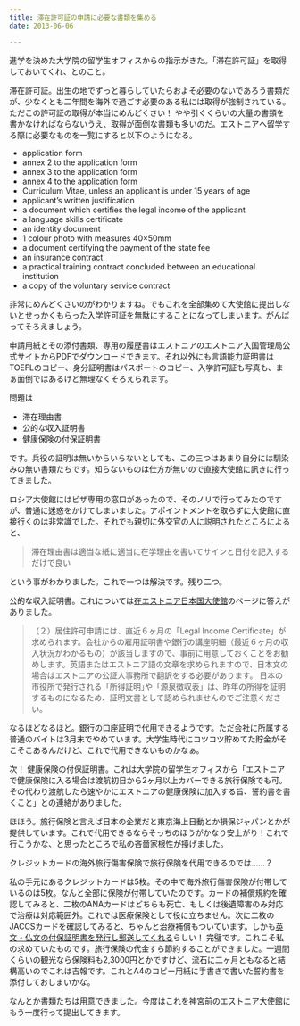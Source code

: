 ```yaml
---
title: 滞在許可証の申請に必要な書類を集める
date: 2013-06-06

---
```



進学を決めた大学院の留学生オフィスからの指示がきた。「滞在許可証」を取得しておいてくれ、とのこと。

滞在許可証。出生の地でずっと暮らしていたらおよそ必要のないであろう書類だが、少なくとも二年間を海外で過ごす必要のある私には取得が強制されている。ただこの許可証の取得が本当にめんどくさい！
やや引くくらいの大量の書類を書かなければならないうえ、取得が面倒な書類も多いのだ。エストニアへ留学する際に必要なものを一覧にすると以下のようになる。


- application form
- annex 2 to the application form
- annex 3 to the application form
- annex 4 to the application form
- Curriculum Vitae, unless an applicant is under 15 years of age
- applicant’s written justification
- a document which certifies the legal income of the applicant
- a language skills certificate
- an identity document
- 1 colour photo with measures 40×50mm
- a document certifying the payment of the state fee
- an insurance contract
- a practical training contract concluded between an educational institution
- a copy of the voluntary service contract


非常にめんどくさいのがわかりますね。でもこれを全部集めて大使館に提出しないとせっかくもらった入学許可証を無駄にすることになってしまいます。がんばってそろえましょう。

申請用紙とその添付書類、専用の履歴書はエストニアのエストニア入国管理局公式サイトからPDFでダウンロードできます。それ以外にも言語能力証明書はTOEFLのコピー、身分証明書はパスポートのコピー、入学許可証も写真も、まぁ面倒ではあるけど無理なくそろえられます。

問題は

- 滞在理由書
- 公的な収入証明書
- 健康保険の付保証明書

です。兵役の証明は無いからいらないとしても、この三つはあまり自分には馴染みの無い書類たちです。知らないものは仕方が無いので直接大使館に訊きに行ってきました。


ロシア大使館にはビザ専用の窓口があったので、そのノリで行ってみたのですが、普通に迷惑をかけてしまいました。アポイントメントを取らずに大使館に直接行くのは非常識でした。それでも親切に外交官の人に説明されたところによると、

> 滞在理由書は適当な紙に適当に在学理由を書いてサインと日付を記入するだけで良い

という事がわかりました。これで一つは解決です。残り二つ。

公的な収入証明書。これについては[在エストニア日本国大使館](http://www.ee.emb-japan.go.jp/jp/ryoujiSasho.html)のページに答えがありました。

> （２）居住許可申請には、直近６ヶ月の「Legal Income Certificate」が求められます。会社からの雇用証明書や銀行の講座明細（最近６ヶ月の収入状況がわかるもの）が該当しますので、事前に用意しておくことをお勧めします。英語またはエストニア語の文章を求められますので、日本文の場合はエストニアの公証人事務所で翻訳をする必要があります。
> 日本の市役所で発行される「所得証明｣や「源泉徴収表」は、昨年の所得を証明するものになるため、証明文書として認められませんのでご注意ください。


なるほどなるほど。銀行の口座証明で代用できるようです。ただ会社に所属する普通のバイトは3月末でやめています。大学生時代にコツコツ貯めてた貯金がそこそこあるんだけど、これで代用できないものかなぁ。

次！
健康保険の付保証明書。これは大学院の留学生オフィスから「エストニアで健康保険に入る場合は渡航初日から2ヶ月以上カバーできる旅行保険でも可。その代わり渡航したら速やかにエストニアの健康保険に加入する旨、誓約書を書くこと」との連絡がありました。

ほほう。旅行保険と言えば日本の企業だと東京海上日動とか損保ジャパンとかが提供しています。これで代用できるならそっちのほうがかなり安上がり！これで行こうかな、と思ったところで私の吝嗇家根性が擡げました。

クレジットカードの海外旅行傷害保険で旅行保険を代用できるのでは……？

私の手元にあるクレジットカードは5枚。その中で海外旅行傷害保険が付帯しているのは5枚。なんと全部に保険が付帯していたのです。カードの補償規約を確認してみると、二枚のANAカードはどちらも死亡、もしくは後遺障害のみ対応で治療は対応範囲外。これでは医療保険として役に立ちません。次に二枚のJACCSカードを確認してみると、ちゃんと治療補償もついています。しかも[英文・仏文の付保証明書を発行し郵送してくれる](http://faq.jaccs.co.jp/faq_detail.html?id=212)らしい！
完璧です。これこそ私の求めていたものです。旅行保険の代金すら節約することができました。一週間くらいの観光なら保険料も2,3000円とかですけど、流石に二ヶ月ともなると結構高いのでこれは吉報です。これとA4のコピー用紙に手書きで書いた誓約書を添付しておしまいかな。



なんとか書類たちは用意できました。今度はこれを神宮前のエストニア大使館にもう一度行って提出してきます。
